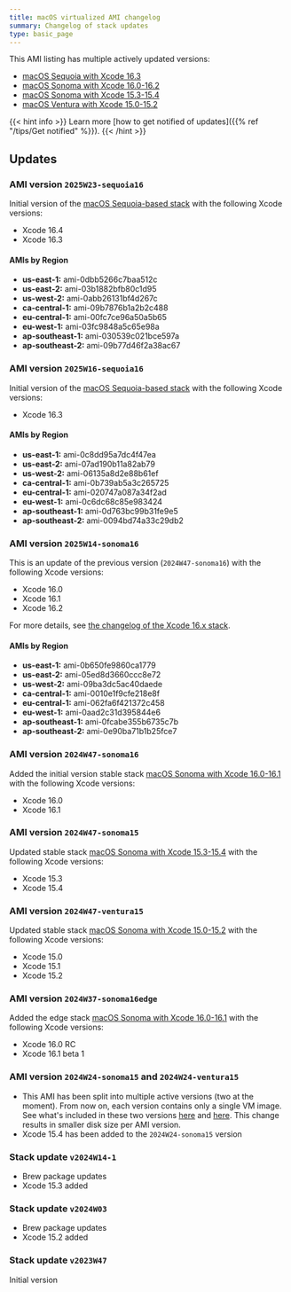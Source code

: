 ```yaml
---
title: macOS virtualized AMI changelog
summary: Changelog of stack updates
type: basic_page
---
```


This AMI listing has multiple actively updated versions:

- [macOS Sequoia with Xcode 16.3](../../stack_reports/aws/aws-mac-virtualized-sequoia16.md)
- [macOS Sonoma with Xcode 16.0-16.2](../../stack_reports/aws/aws-mac-virtualized-sonoma16.md)
- [macOS Sonoma with Xcode 15.3-15.4](../../stack_reports/aws/aws-mac-virtualized-sonoma15.md)
- [macOS Ventura with Xcode 15.0-15.2](../../stack_reports/aws/aws-mac-virtualized-ventura15.md)

{{< hint info >}}
Learn more [how to get notified of updates]({{% ref "/tips/Get notified" %}}).
{{< /hint >}}

## Updates

### AMI version `2025W23-sequoia16`

Initial version of the [macOS Sequoia-based stack](../../stack_reports/aws/aws-mac-virtualized-sequoia16.md) with the following Xcode versions:
- Xcode 16.4
- Xcode 16.3

#### AMIs by Region

- **us-east-1:** ami-0dbb5266c7baa512c
- **us-east-2:** ami-03b1882bfb80c1d95
- **us-west-2:** ami-0abb26131bf4d267c
- **ca-central-1:** ami-09b7876b1a2b2c488
- **eu-central-1:** ami-00fc7ce96a50a5b65
- **eu-west-1:** ami-03fc9848a5c65e98a
- **ap-southeast-1:** ami-030539c021bce597a
- **ap-southeast-2:** ami-09b77d46f2a38ac67

### AMI version `2025W16-sequoia16`

Initial version of the [macOS Sequoia-based stack](../../stack_reports/aws/aws-mac-virtualized-sequoia16.md) with the following Xcode versions:
- Xcode 16.3

#### AMIs by Region

- **us-east-1:** ami-0c8dd95a7dc4f47ea
- **us-east-2:** ami-07ad190b11a82ab79
- **us-west-2:** ami-06135a8d2e88b61ef
- **ca-central-1:** ami-0b739ab5a3c265725
- **eu-central-1:** ami-020747a087a34f2ad
- **eu-west-1:** ami-0c6dc68c85e983424
- **ap-southeast-1:** ami-0d763bc99b31fe9e5
- **ap-southeast-2:** ami-0094bd74a33c29db2

### AMI version `2025W14-sonoma16`

This is an update of the previous version (`2024W47-sonoma16`) with the following Xcode versions:
- Xcode 16.0
- Xcode 16.1
- Xcode 16.2

For more details, see [the changelog of the Xcode 16.x stack](../../osx-xcode-16.0.x.md).

#### AMIs by Region

- **us-east-1:** ami-0b650fe9860ca1779
- **us-east-2:** ami-05ed8d3660ccc8e72
- **us-west-2:** ami-09ba3dc5ac40daede
- **ca-central-1:** ami-0010e1f9cfe218e8f
- **eu-central-1:** ami-062fa6f421372c458
- **eu-west-1:** ami-0aad2c31d395844e6
- **ap-southeast-1:** ami-0fcabe355b6735c7b
- **ap-southeast-2:** ami-0e90ba71b1b25fce7

### AMI version `2024W47-sonoma16`

Added the initial version stable stack [macOS Sonoma with Xcode 16.0-16.1](../../stack_reports/aws/aws-mac-virtualized-sonoma16.md) with the following Xcode versions:
- Xcode 16.0
- Xcode 16.1

### AMI version `2024W47-sonoma15`

Updated stable stack [macOS Sonoma with Xcode 15.3-15.4](../../stack_reports/aws/aws-mac-virtualized-sonoma15) with the following Xcode versions:
- Xcode 15.3
- Xcode 15.4

### AMI version `2024W47-ventura15`

Updated stable stack [macOS Sonoma with Xcode 15.0-15.2](../../stack_reports/aws/aws-mac-virtualized-sonoma15) with the following Xcode versions:
- Xcode 15.0
- Xcode 15.1
- Xcode 15.2

### AMI version `2024W37-sonoma16edge`

Added the edge stack [macOS Sonoma with Xcode 16.0-16.1](../../stack_reports/aws/aws-mac-virtualized-sonoma16edge.md) with the following Xcode versions:
- Xcode 16.0 RC
- Xcode 16.1 beta 1

### AMI version `2024W24-sonoma15` and `2024W24-ventura15`

- This AMI has been split into multiple active versions (two at the moment). From now on, each version contains only a single VM image. See what's included in these two versions [here](../../stack_reports/aws/aws-mac-virtualized-sonoma15.md) and [here](../../stack_reports/aws/aws-mac-virtualized-ventura15.md). This change results in smaller disk size per AMI version.
- Xcode 15.4 has been added to the `2024W24-sonoma15` version

### Stack update `v2024W14-1`

- Brew package updates
- Xcode 15.3 added

### Stack update `v2024W03`

- Brew package updates
- Xcode 15.2 added

### Stack update `v2023W47`

Initial version
